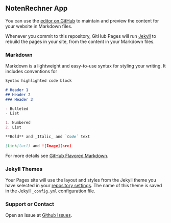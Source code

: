 ## NotenRechner App

You can use the [editor on GitHub](https://github.com/kaffarell/NotenRechner/edit/master/README.md) to maintain and preview the content for your website in Markdown files.

Whenever you commit to this repository, GitHub Pages will run [Jekyll](https://jekyllrb.com/) to rebuild the pages in your site, from the content in your Markdown files.

### Markdown

Markdown is a lightweight and easy-to-use syntax for styling your writing. It includes conventions for

```markdown
Syntax highlighted code block

# Header 1
## Header 2
### Header 3

- Bulleted
- List

1. Numbered
2. List

**Bold** and _Italic_ and `Code` text

[Link](url) and ![Image](src)
```

For more details see [GitHub Flavored Markdown](https://guides.github.com/features/mastering-markdown/).

### Jekyll Themes

Your Pages site will use the layout and styles from the Jekyll theme you have selected in your [repository settings](https://github.com/kaffarell/NotenRechner/settings). The name of this theme is saved in the Jekyll `_config.yml` configuration file.

### Support or Contact

Open an Issue at [Github Issues](https://github.com/kaffarell/NotenRechner/issues).
